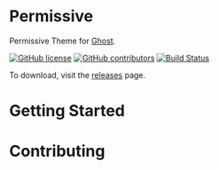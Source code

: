 # Permissive
Permissive Theme for [Ghost](https://github.com/tryghost/ghost/).

[![GitHub license](https://img.shields.io/badge/license-MIT-blue.svg)](https://raw.githubusercontent.com/andyhqtran/permissive/master/LICENSE)
[![GitHub contributors](https://img.shields.io/github/contributors/andyhqtran/Permissive.svg)](https://github.com/andyhqtran/Permissive/graphs/contributors)
[![Build Status](https://travis-ci.org/andyhqtran/Permissive.svg?branch=master)](https://travis-ci.org/andyhqtran/Permissive)

To download, visit the [releases](https://github.com/andyhqtran/Permissive/releases) page.

# Getting Started

# Contributing
